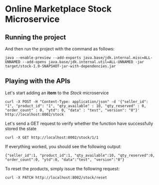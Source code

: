 # Online Marketplace Stock Microservice

## Running the project

And then run the project with the command as follows:
```
java --enable-preview --add-exports java.base/jdk.internal.misc=ALL-UNNAMED --add-opens java.base/jdk.internal.util=ALL-UNNAMED -jar target/stock-1.0-SNAPSHOT-jar-with-dependencies.jar
```

## Playing with the APIs

Let's start adding an <b>item</b> to the <i>Stock</i> microservice
```
curl -X POST -H "Content-Type: application/json" -d '{"seller_id": "1", "product_id": "1", "qty_available" : 10, "qty_reserved" : 0, "order_count" : 0, "ytd": 0, "data" : "test", "version": "0"}' http://localhost:8002/stock
```

Let's send a GET request to verify whether the function have successfully stored the state
```
curl -X GET http://localhost:8002/stock/1/1
```

If everything worked, you should see the following output:

```
{"seller_id":1, "product_id":1, "qty_available":10, "qty_reserved":0, "order_count":0, "ytd":0, "data":"test", "version":"0"}
```

To reset the products, simply issue the following request:
```
curl -X PATCH http://localhost:8002/stock/reset
```
